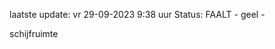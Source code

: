laatste update: 
vr 29-09-2023  9:38   uur 
Status: FAALT - geel - 
<div class="service Y">schijfruimte</div>